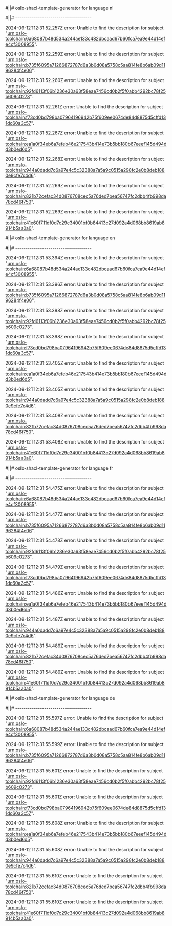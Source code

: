 #||# oslo-shacl-template-generator for language nl  

#||# -------------------------------------  

2024-09-12T12:31:52.257Z error: Unable to find the description for subject "[urn:oslo-toolchain:6a68087b48d534a244ae133c482dbcaad67b60fca7ea9e44d14efe4cf3008955](all-DoelgerichtDigitaalTransformeren-ap.jsonld#L8035)".

2024-09-12T12:31:52.259Z error: Unable to find the description for subject "[urn:oslo-toolchain:b735f6095a71266872787d6a3b0d08a5758c5aa814fe8b6ab09d1196284f4e06](all-DoelgerichtDigitaalTransformeren-ap.jsonld#L8054)".

2024-09-12T12:31:52.260Z error: Unable to find the description for subject "[urn:oslo-toolchain:92fd6113f06b1236e30a63f58eae7456cd0b2f5f0abb4292bc78f25b609c0273](all-DoelgerichtDigitaalTransformeren-ap.jsonld#L8319)".

2024-09-12T12:31:52.261Z error: Unable to find the description for subject "[urn:oslo-toolchain:f73cd0bd798ba07964196942b75f609ee0674de84d8875d5cffd131dc60a3c57](all-DoelgerichtDigitaalTransformeren-ap.jsonld#L8338)".

2024-09-12T12:31:52.267Z error: Unable to find the description for subject "[urn:oslo-toolchain:ea1a0f34eb6a7efeb46e217543b414e73b5bb180b67eeef145d494dd3b0ed6d5](all-DoelgerichtDigitaalTransformeren-ap.jsonld#L9714)".

2024-09-12T12:31:52.268Z error: Unable to find the description for subject "[urn:oslo-toolchain:944a0dadd7c6a97e4c5c32388a7a5a9c0515a298fc2e0b8deb1880e9cfe7c4d6](all-DoelgerichtDigitaalTransformeren-ap.jsonld#L9733)".

2024-09-12T12:31:52.269Z error: Unable to find the description for subject "[urn:oslo-toolchain:821b72cefac34d0876708cec5a76ded7bea56747fc2dbb4fb998da78cd46f750](all-DoelgerichtDigitaalTransformeren-ap.jsonld#L10053)".

2024-09-12T12:31:52.269Z error: Unable to find the description for subject "[urn:oslo-toolchain:41e60f711df0d7c29c34001bf0b84413c27d092a4d068bb8619ab8914b5aa0a0](all-DoelgerichtDigitaalTransformeren-ap.jsonld#L10072)".

#||# oslo-shacl-template-generator for language en  

#||# -------------------------------------  

2024-09-12T12:31:53.394Z error: Unable to find the description for subject "[urn:oslo-toolchain:6a68087b48d534a244ae133c482dbcaad67b60fca7ea9e44d14efe4cf3008955](all-DoelgerichtDigitaalTransformeren-ap.jsonld#L8035)".

2024-09-12T12:31:53.396Z error: Unable to find the description for subject "[urn:oslo-toolchain:b735f6095a71266872787d6a3b0d08a5758c5aa814fe8b6ab09d1196284f4e06](all-DoelgerichtDigitaalTransformeren-ap.jsonld#L8054)".

2024-09-12T12:31:53.398Z error: Unable to find the description for subject "[urn:oslo-toolchain:92fd6113f06b1236e30a63f58eae7456cd0b2f5f0abb4292bc78f25b609c0273](all-DoelgerichtDigitaalTransformeren-ap.jsonld#L8319)".

2024-09-12T12:31:53.398Z error: Unable to find the description for subject "[urn:oslo-toolchain:f73cd0bd798ba07964196942b75f609ee0674de84d8875d5cffd131dc60a3c57](all-DoelgerichtDigitaalTransformeren-ap.jsonld#L8338)".

2024-09-12T12:31:53.405Z error: Unable to find the description for subject "[urn:oslo-toolchain:ea1a0f34eb6a7efeb46e217543b414e73b5bb180b67eeef145d494dd3b0ed6d5](all-DoelgerichtDigitaalTransformeren-ap.jsonld#L9714)".

2024-09-12T12:31:53.405Z error: Unable to find the description for subject "[urn:oslo-toolchain:944a0dadd7c6a97e4c5c32388a7a5a9c0515a298fc2e0b8deb1880e9cfe7c4d6](all-DoelgerichtDigitaalTransformeren-ap.jsonld#L9733)".

2024-09-12T12:31:53.408Z error: Unable to find the description for subject "[urn:oslo-toolchain:821b72cefac34d0876708cec5a76ded7bea56747fc2dbb4fb998da78cd46f750](all-DoelgerichtDigitaalTransformeren-ap.jsonld#L10053)".

2024-09-12T12:31:53.408Z error: Unable to find the description for subject "[urn:oslo-toolchain:41e60f711df0d7c29c34001bf0b84413c27d092a4d068bb8619ab8914b5aa0a0](all-DoelgerichtDigitaalTransformeren-ap.jsonld#L10072)".

#||# oslo-shacl-template-generator for language fr  

#||# -------------------------------------  

2024-09-12T12:31:54.475Z error: Unable to find the description for subject "[urn:oslo-toolchain:6a68087b48d534a244ae133c482dbcaad67b60fca7ea9e44d14efe4cf3008955](all-DoelgerichtDigitaalTransformeren-ap.jsonld#L8035)".

2024-09-12T12:31:54.477Z error: Unable to find the description for subject "[urn:oslo-toolchain:b735f6095a71266872787d6a3b0d08a5758c5aa814fe8b6ab09d1196284f4e06](all-DoelgerichtDigitaalTransformeren-ap.jsonld#L8054)".

2024-09-12T12:31:54.478Z error: Unable to find the description for subject "[urn:oslo-toolchain:92fd6113f06b1236e30a63f58eae7456cd0b2f5f0abb4292bc78f25b609c0273](all-DoelgerichtDigitaalTransformeren-ap.jsonld#L8319)".

2024-09-12T12:31:54.479Z error: Unable to find the description for subject "[urn:oslo-toolchain:f73cd0bd798ba07964196942b75f609ee0674de84d8875d5cffd131dc60a3c57](all-DoelgerichtDigitaalTransformeren-ap.jsonld#L8338)".

2024-09-12T12:31:54.486Z error: Unable to find the description for subject "[urn:oslo-toolchain:ea1a0f34eb6a7efeb46e217543b414e73b5bb180b67eeef145d494dd3b0ed6d5](all-DoelgerichtDigitaalTransformeren-ap.jsonld#L9714)".

2024-09-12T12:31:54.487Z error: Unable to find the description for subject "[urn:oslo-toolchain:944a0dadd7c6a97e4c5c32388a7a5a9c0515a298fc2e0b8deb1880e9cfe7c4d6](all-DoelgerichtDigitaalTransformeren-ap.jsonld#L9733)".

2024-09-12T12:31:54.489Z error: Unable to find the description for subject "[urn:oslo-toolchain:821b72cefac34d0876708cec5a76ded7bea56747fc2dbb4fb998da78cd46f750](all-DoelgerichtDigitaalTransformeren-ap.jsonld#L10053)".

2024-09-12T12:31:54.489Z error: Unable to find the description for subject "[urn:oslo-toolchain:41e60f711df0d7c29c34001bf0b84413c27d092a4d068bb8619ab8914b5aa0a0](all-DoelgerichtDigitaalTransformeren-ap.jsonld#L10072)".

#||# oslo-shacl-template-generator for language de  

#||# -------------------------------------  

2024-09-12T12:31:55.597Z error: Unable to find the description for subject "[urn:oslo-toolchain:6a68087b48d534a244ae133c482dbcaad67b60fca7ea9e44d14efe4cf3008955](all-DoelgerichtDigitaalTransformeren-ap.jsonld#L8035)".

2024-09-12T12:31:55.599Z error: Unable to find the description for subject "[urn:oslo-toolchain:b735f6095a71266872787d6a3b0d08a5758c5aa814fe8b6ab09d1196284f4e06](all-DoelgerichtDigitaalTransformeren-ap.jsonld#L8054)".

2024-09-12T12:31:55.601Z error: Unable to find the description for subject "[urn:oslo-toolchain:92fd6113f06b1236e30a63f58eae7456cd0b2f5f0abb4292bc78f25b609c0273](all-DoelgerichtDigitaalTransformeren-ap.jsonld#L8319)".

2024-09-12T12:31:55.601Z error: Unable to find the description for subject "[urn:oslo-toolchain:f73cd0bd798ba07964196942b75f609ee0674de84d8875d5cffd131dc60a3c57](all-DoelgerichtDigitaalTransformeren-ap.jsonld#L8338)".

2024-09-12T12:31:55.608Z error: Unable to find the description for subject "[urn:oslo-toolchain:ea1a0f34eb6a7efeb46e217543b414e73b5bb180b67eeef145d494dd3b0ed6d5](all-DoelgerichtDigitaalTransformeren-ap.jsonld#L9714)".

2024-09-12T12:31:55.608Z error: Unable to find the description for subject "[urn:oslo-toolchain:944a0dadd7c6a97e4c5c32388a7a5a9c0515a298fc2e0b8deb1880e9cfe7c4d6](all-DoelgerichtDigitaalTransformeren-ap.jsonld#L9733)".

2024-09-12T12:31:55.610Z error: Unable to find the description for subject "[urn:oslo-toolchain:821b72cefac34d0876708cec5a76ded7bea56747fc2dbb4fb998da78cd46f750](all-DoelgerichtDigitaalTransformeren-ap.jsonld#L10053)".

2024-09-12T12:31:55.610Z error: Unable to find the description for subject "[urn:oslo-toolchain:41e60f711df0d7c29c34001bf0b84413c27d092a4d068bb8619ab8914b5aa0a0](all-DoelgerichtDigitaalTransformeren-ap.jsonld#L10072)".

